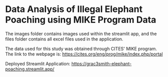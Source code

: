 # Data Analysis of Illegal Elephant Poaching using MIKE Program Data

The images folder contains images used within the streamlit app, and the files folder contains all excel files used in the application.

The data used for this study was obtained through CITES' MIKE program. The link to the webpage is: https://cites.org/eng/prog/mike/index.php/portal

Deployed Streamlit Application: https://grac3smith-elephant-poaching.streamlit.app/
